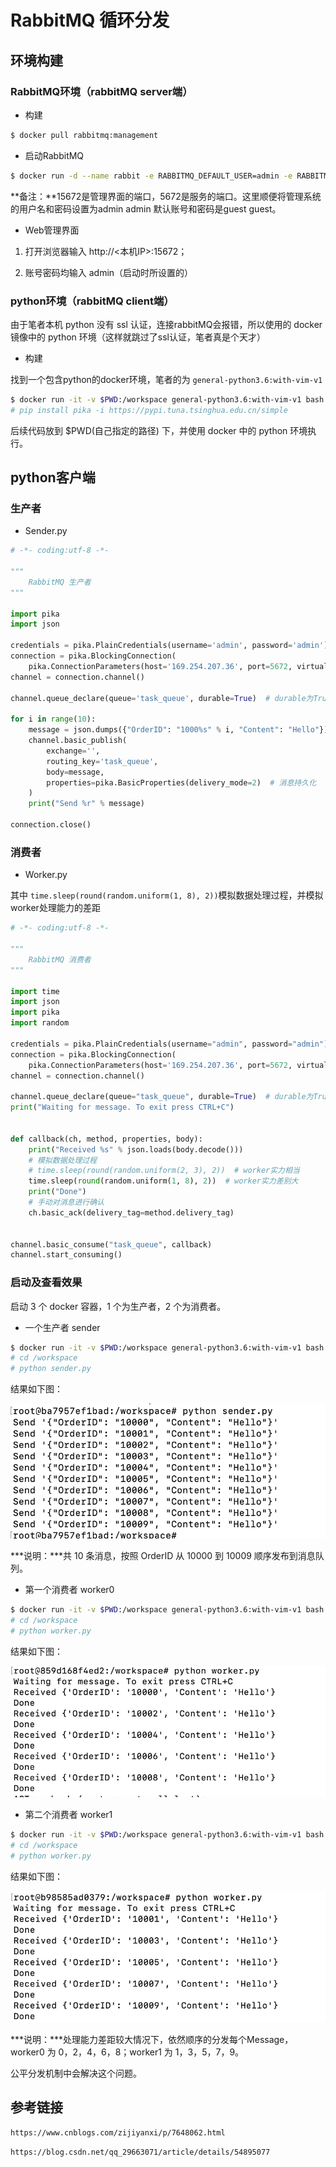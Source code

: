 # RabbitMQ 循环分发

## 环境构建

### RabbitMQ环境（rabbitMQ server端）

- 构建

```bash
$ docker pull rabbitmq:management
```

- 启动RabbitMQ

```bash
$ docker run -d --name rabbit -e RABBITMQ_DEFAULT_USER=admin -e RABBITMQ_DEFAULT_PASS=admin -p 15672:15672 -p 5672:5672 rabbitmq:management
```

**备注：**15672是管理界面的端口，5672是服务的端口。这里顺便将管理系统的用户名和密码设置为admin admin 默认账号和密码是guest guest。

- Web管理界面

1. 打开浏览器输入 http://<本机IP>:15672；

2. 账号密码均输入 admin（启动时所设置的）

### python环境（rabbitMQ client端）

由于笔者本机 python 没有 ssl 认证，连接rabbitMQ会报错，所以使用的 docker 镜像中的 python 环境（这样就跳过了ssl认证，笔者真是个天才）

- 构建

找到一个包含python的docker环境，笔者的为 `general-python3.6:with-vim-v1`

```bash
$ docker run -it -v $PWD:/workspace general-python3.6:with-vim-v1 bash
# pip install pika -i https://pypi.tuna.tsinghua.edu.cn/simple
```

后续代码放到 $PWD(自己指定的路径) 下，并使用 docker 中的 python 环境执行。

## python客户端

### 生产者

- Sender.py

```python
# -*- coding:utf-8 -*-

"""
    RabbitMQ 生产者
"""

import pika
import json

credentials = pika.PlainCredentials(username='admin', password='admin')
connection = pika.BlockingConnection(
    pika.ConnectionParameters(host='169.254.207.36', port=5672, virtual_host='/', credentials=credentials))
channel = connection.channel()

channel.queue_declare(queue='task_queue', durable=True)  # durable为True，消息队列持久化

for i in range(10):
    message = json.dumps({"OrderID": "1000%s" % i, "Content": "Hello"})
    channel.basic_publish(
        exchange='',
        routing_key='task_queue',
        body=message,
        properties=pika.BasicProperties(delivery_mode=2)  # 消息持久化
    )
    print("Send %r" % message)

connection.close()

```

### 消费者

- Worker.py

其中 `time.sleep(round(random.uniform(1, 8), 2))`模拟数据处理过程，并模拟worker处理能力的差距

```python
# -*- coding:utf-8 -*-

"""
    RabbitMQ 消费者
"""

import time
import json
import pika
import random

credentials = pika.PlainCredentials(username="admin", password="admin")
connection = pika.BlockingConnection(
    pika.ConnectionParameters(host='169.254.207.36', port=5672, virtual_host='/', credentials=credentials))
channel = connection.channel()

channel.queue_declare(queue="task_queue", durable=True)  # durable为True，消息队列持久化
print("Waiting for message. To exit press CTRL+C")


def callback(ch, method, properties, body):
    print("Received %s" % json.loads(body.decode()))
    # 模拟数据处理过程
    # time.sleep(round(random.uniform(2, 3), 2))  # worker实力相当
    time.sleep(round(random.uniform(1, 8), 2))  # worker实力差别大
    print("Done")
    # 手动对消息进行确认
    ch.basic_ack(delivery_tag=method.delivery_tag)

    
channel.basic_consume("task_queue", callback)
channel.start_consuming()

```

### 启动及查看效果

启动 3 个 docker 容器，1 个为生产者，2 个为消费者。

- 一个生产者 sender

```bash
$ docker run -it -v $PWD:/workspace general-python3.6:with-vim-v1 bash
# cd /workspace
# python sender.py
```

结果如下图：

![sender](../images/分发sender.png)

***说明：***共 10 条消息，按照 OrderID 从 10000 到 10009 顺序发布到消息队列。

- 第一个消费者 worker0

```bash
$ docker run -it -v $PWD:/workspace general-python3.6:with-vim-v1 bash
# cd /workspace
# python worker.py
```

结果如下图：

![worker0](../images/循环分发worker0.png)

- 第二个消费者 worker1

```bash
$ docker run -it -v $PWD:/workspace general-python3.6:with-vim-v1 bash
# cd /workspace
# python worker.py
```

结果如下图：

![](../images/循环分发worker1.png)

***说明：***处理能力差距较大情况下，依然顺序的分发每个Message，worker0 为 0，2，4，6，8；worker1 为 1，3，5，7，9。

公平分发机制中会解决这个问题。

## 参考链接

`https://www.cnblogs.com/zijiyanxi/p/7648062.html`

`https://blog.csdn.net/qq_29663071/article/details/54895077`

